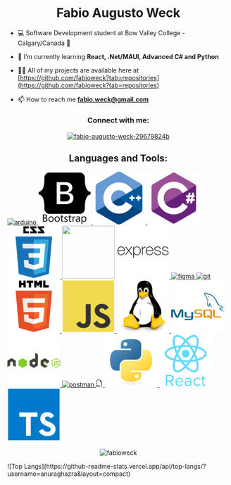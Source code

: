 <link rel="stylesheet" href="https://cdn.jsdelivr.net/gh/devicons/devicon@v2.15.1/devicon.min.css">
<h1 align="center">Fabio Augusto Weck</h1>

- 💻 Software Development student at Bow Valley College - Calgary/Canada 🍁

- 🌱 I’m currently learning **React, .Net/MAUI, Advanced C# and Python**

- 👨‍💻 All of my projects are available here at [https://github.com/fabioweck?tab=repositories](https://github.com/fabioweck?tab=repositories)

- 📫 How to reach me **fabio.weck@gmail.com**

<h3 align="center">Connect with me:</h3>
<p align="center">
<a href="https://linkedin.com/in/fabio-augusto-weck-29679824b" target="blank"><img align="center" src="https://raw.githubusercontent.com/rahuldkjain/github-profile-readme-generator/master/src/images/icons/Social/linked-in-alt.svg" alt="fabio-augusto-weck-29679824b" height="30" width="40" /></a>
</p>

<h2 align="center">Languages and Tools:</h2>
<p align="left" style="background-color:'green'"> <a href="https://www.arduino.cc/" target="_blank" rel="noreferrer"> 
  <img src="https://cdn.worldvectorlogo.com/logos/arduino-1.svg" alt="arduino" width="120" height="120"/> </a> <a href="https://getbootstrap.com" target="_blank" rel="noreferrer"> <img src="https://raw.githubusercontent.com/devicons/devicon/master/icons/bootstrap/bootstrap-plain-wordmark.svg" alt="bootstrap" width="120" height="120"/> </a> <a href="https://www.w3schools.com/cpp/" target="_blank" rel="noreferrer"> <img src="https://raw.githubusercontent.com/devicons/devicon/master/icons/cplusplus/cplusplus-original.svg" alt="cplusplus" width="120" height="120"/> </a> <a href="https://www.w3schools.com/cs/" target="_blank" rel="noreferrer"> <img src="https://raw.githubusercontent.com/devicons/devicon/master/icons/csharp/csharp-original.svg" alt="csharp" width="120" height="120"/> </a> <a href="https://www.w3schools.com/css/" target="_blank" rel="noreferrer"> <img src="https://raw.githubusercontent.com/devicons/devicon/master/icons/css3/css3-original-wordmark.svg" alt="css3" width="120" height="120"/> </a> 
            <img width="120" height="120" src="https://cdn.jsdelivr.net/gh/devicons/devicon/icons/dot-net/dot-net-plain-wordmark.svg"/>
          <a href="https://expressjs.com" target="_blank" rel="noreferrer"> <img src="https://raw.githubusercontent.com/devicons/devicon/master/icons/express/express-original-wordmark.svg" alt="express" width="120" height="120"/> </a> <a href="https://www.figma.com/" target="_blank" rel="noreferrer"> <img src="https://www.vectorlogo.zone/logos/figma/figma-icon.svg" alt="figma" width="120" height="120"/> </a> <a href="https://git-scm.com/" target="_blank" rel="noreferrer"> <img src="https://www.vectorlogo.zone/logos/git-scm/git-scm-icon.svg" alt="git" width="120" height="120"/> </a> <a href="https://www.w3.org/html/" target="_blank" rel="noreferrer"> <img src="https://raw.githubusercontent.com/devicons/devicon/master/icons/html5/html5-original-wordmark.svg" alt="html5" width="120" height="120"/> </a> <a href="https://developer.mozilla.org/en-US/docs/Web/JavaScript" target="_blank" rel="noreferrer"> <img src="https://raw.githubusercontent.com/devicons/devicon/master/icons/javascript/javascript-original.svg" alt="javascript" width="120" height="120"/> </a> <a href="https://www.linux.org/" target="_blank" rel="noreferrer"> <img src="https://raw.githubusercontent.com/devicons/devicon/master/icons/linux/linux-original.svg" alt="linux" width="120" height="120"/> </a> <a href="https://www.mysql.com/" target="_blank" rel="noreferrer"> <img src="https://raw.githubusercontent.com/devicons/devicon/master/icons/mysql/mysql-original-wordmark.svg" alt="mysql" width="120" height="120"/> </a> <a href="https://nodejs.org" target="_blank" rel="noreferrer"> <img src="https://raw.githubusercontent.com/devicons/devicon/master/icons/nodejs/nodejs-original-wordmark.svg" alt="nodejs" width="120" height="120"/> </a> <a href="https://postman.com" target="_blank" rel="noreferrer"> <img src="https://www.vectorlogo.zone/logos/getpostman/getpostman-icon.svg" alt="postman" width="120" height="120"/> <svg xmlns="http://www.w3.org/2000/svg" width="16" height="16" fill="currentColor" class="bi bi-filetype-sql" viewBox="0 0 16 16">
  <path fill-rule="evenodd" d="M14 4.5V14a2 2 0 0 1-2 2v-1a1 1 0 0 0 1-1V4.5h-2A1.5 1.5 0 0 1 9.5 3V1H4a1 1 0 0 0-1 1v9H2V2a2 2 0 0 1 2-2h5.5L14 4.5ZM0 14.841a1.129 1.129 0 0 0 .401.823c.13.108.288.192.478.252s.411.091.665.091c.338 0 .624-.053.858-.158.237-.106.416-.252.54-.44a1.17 1.17 0 0 0 .187-.656c0-.224-.045-.41-.135-.56a1 1 0 0 0-.375-.357 2.027 2.027 0 0 0-.565-.21l-.621-.144a.97.97 0 0 1-.405-.176.369.369 0 0 1-.143-.299c0-.156.061-.284.184-.384.125-.101.296-.152.513-.152.143 0 .266.022.37.068a.624.624 0 0 1 .245.181.56.56 0 0 1 .12.258h.75a1.092 1.092 0 0 0-.199-.566 1.21 1.21 0 0 0-.5-.41 1.813 1.813 0 0 0-.78-.152c-.293 0-.552.05-.776.15-.225.099-.4.24-.528.421-.127.182-.19.395-.19.639 0 .201.04.376.123.524.082.149.199.27.351.367.153.095.332.167.54.213l.618.144c.207.049.36.113.462.193a.387.387 0 0 1 .153.325c0 .11-.029.207-.085.29A.558.558 0 0 1 2 15.31c-.111.047-.249.07-.413.07-.117 0-.224-.013-.32-.04a.835.835 0 0 1-.248-.115.579.579 0 0 1-.255-.384H0Zm6.878 1.489-.507-.739c.176-.162.31-.362.401-.6.092-.239.138-.507.138-.806v-.501c0-.371-.07-.693-.208-.967a1.495 1.495 0 0 0-.589-.636c-.256-.15-.561-.225-.917-.225-.351 0-.656.075-.914.225-.256.149-.453.36-.592.636a2.138 2.138 0 0 0-.205.967v.5c0 .37.069.691.205.965.139.273.336.485.592.636a1.8 1.8 0 0 0 .914.222 1.8 1.8 0 0 0 .6-.1l.294.422h.788ZM4.262 14.2v-.522c0-.246.038-.456.114-.63a.91.91 0 0 1 .325-.398.885.885 0 0 1 .495-.138c.192 0 .357.046.495.138a.88.88 0 0 1 .325.398c.077.174.115.384.115.63v.522c0 .164-.018.312-.053.445-.035.13-.087.244-.155.34l-.106-.14-.105-.147h-.733l.451.65a.638.638 0 0 1-.251.047.872.872 0 0 1-.487-.147.916.916 0 0 1-.32-.404 1.67 1.67 0 0 1-.11-.644Zm3.986 1.057h1.696v.674H7.457v-3.999h.79v3.325Z"/>
</svg>
          </a> <a href="https://www.python.org" target="_blank" rel="noreferrer"> <img src="https://raw.githubusercontent.com/devicons/devicon/master/icons/python/python-original.svg" alt="python" width="120" height="120"/> </a> <a href="https://reactjs.org/" target="_blank" rel="noreferrer"> <img src="https://raw.githubusercontent.com/devicons/devicon/master/icons/react/react-original-wordmark.svg" alt="react" width="120" height="120"/> </a> <a href="https://www.typescriptlang.org/" target="_blank" rel="noreferrer"> <img src="https://raw.githubusercontent.com/devicons/devicon/master/icons/typescript/typescript-original.svg" alt="typescript" width="120" height="120"/> </a> </p>

<p align=center><img align="center" src="https://github-readme-stats.vercel.app/api/top-langs?username=fabioweck&show_icons=true&locale=en&layout=compact&hide=css,html,scss" alt="fabioweck" /></p>
![Top Langs](https://github-readme-stats.vercel.app/api/top-langs/?username=anuraghazra&layout=compact)

